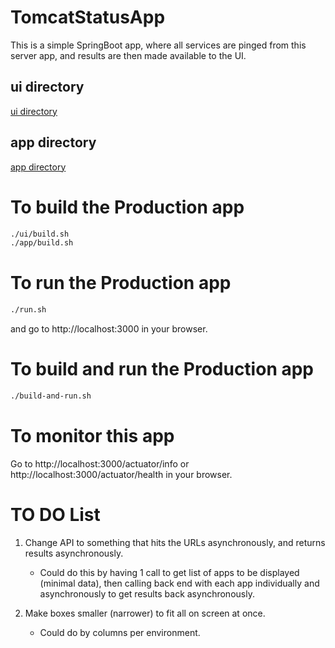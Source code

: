 # TomcatStatusApp

This is a simple SpringBoot app, where all services are pinged from
this server app, and results are then made available to the UI.

## ui directory

[ui directory](./ui/README.md)

## app directory

[app directory](./app/README.md)

# To build the Production app

```bash
./ui/build.sh
./app/build.sh
```

# To run the Production app

```bash
./run.sh
```

and go to http://localhost:3000 in your browser.

# To build and run the Production app

```bash
./build-and-run.sh
```

# To monitor this app

Go to http://localhost:3000/actuator/info or http://localhost:3000/actuator/health in your browser.


# TO DO List

1. Change API to something that hits the URLs asynchronously, and returns results asynchronously.

   * Could do this by having 1 call to get list of apps to be displayed (minimal data), then calling back end with each app individually and asynchronously to get results back asynchronously.

2. Make boxes smaller (narrower) to fit all on screen at once.
   * Could do by columns per environment.
